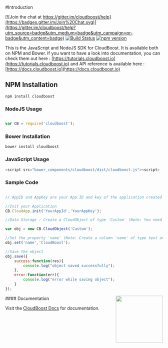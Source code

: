 #Introduction

[![Join the chat at https://gitter.im/cloudboost/help](https://badges.gitter.im/Join%20Chat.svg)](https://gitter.im/cloudboost/help?utm_source=badge&utm_medium=badge&utm_campaign=pr-badge&utm_content=badge)  [![Build Status](http://cbjenkins.cloudapp.net:8080/buildStatus/icon?job=DataServicesPushProduction)](http://cbjenkins.cloudapp.net:8080/job/DataServicesPushProduction)  [![npm version](https://badge.fury.io/js/cloudboost.svg)](http://badge.fury.io/js/cloudboost)

This is the JavaScript and NodeJS SDK for CloudBoost. It is available both on NPM and Bower. If you want to have a look into documentation, you can check them out here : [https://tutorials.cloudboost.io](https://tutorials.cloudboost.io) and API reference is available here : [https://docs.cloudboost.io](https://docs.cloudboost.io)

## NPM Installation
```
npm install cloudboost
```

### NodeJS Usage

``` js

var CB = require('cloudboost');

```

### Bower Installation
```
bower install cloudboost
```

### JavaScript Usage

``` js
<script src="bower_components/cloudboost/dist/cloudboost.js"><script>
```

### Sample Code

``` js

// AppID and AppKey are your App ID and key of the application created in CloudBoost Dashboard.

//Init your Application
CB.CloudApp.init('YourAppId','YourAppKey');

//Data Storage : Create a CloudObject of type 'Custom' (Note: You need to create a table 'Custom' on CloudBoost Dashboard)

var obj = new CB.CloudObject('Custom');

//Set the property 'name' (Note: Create a column 'name' of type text on CloudBoost Dashboard)
obj.set('name','CloudBoost');

//Save the object
obj.save({
    success:function(res){
        console.log("object saved successfully");
    },
    error:function(err){
        console.log("error while saving object");
    }
});

```

<img align="right" height="150" src="https://cloud.githubusercontent.com/assets/5427704/7724257/b7f45d6c-ff0d-11e4-8f60-06024eaa1508.png">
#### Documentation

Visit the [CloudBoost Docs](http://docs.cloudboost.io) for documentation.


